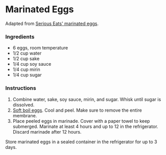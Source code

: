 # Marinated Eggs

Adapted from [Serious Eats' marinated eggs](http://www.seriouseats.com/recipes/2012/03/ajitsuke-tamago-japanese-marinated-soft-boiled-egg-recipe.html).

### Ingredients

- 6 eggs, room temperature
- 1/2 cup water
- 1/2 cup sake
- 1/4 cup soy sauce
- 1/4 cup mirin
- 1/4 cup sugar

### Instructions

1. Combine water, sake, soy sauce, mirin, and sugar. Whisk until sugar is dissolved.
2. [Soft boil eggs](soft-boiled-eggs.md). Cool and peel. Make sure to remove the entire membrane.
3. Place peeled eggs in marinade. Cover with a paper towel to keep submerged. Marinate at least 4 hours and up to 12 in the refrigerator. Discard marinade after 12 hours.

Store marinated eggs in a sealed container in the refrigerator for up to 3 days. 
